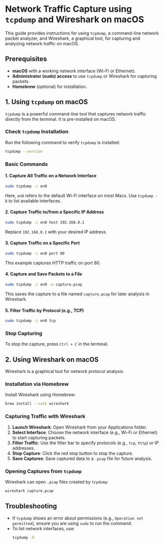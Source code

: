 # Network Traffic Capture using `tcpdump` and Wireshark on macOS

This guide provides instructions for using `tcpdump`, a command-line network packet analyzer, and Wireshark, a graphical tool, for capturing and analyzing network traffic on macOS.

## Prerequisites

- **macOS** with a working network interface (Wi-Fi or Ethernet).
- **Administrator (sudo) access** to use `tcpdump` or Wireshark for capturing packets.
- **Homebrew** (optional) for installation.

## 1. Using `tcpdump` on macOS

`tcpdump` is a powerful command-line tool that captures network traffic directly from the terminal. It is pre-installed on macOS.

### Check `tcpdump` Installation

Run the following command to verify `tcpdump` is installed:

```bash
tcpdump --version
```

### Basic Commands

#### 1. **Capture All Traffic on a Network Interface**

```bash
sudo tcpdump -i en0
```
Here, `en0` refers to the default Wi-Fi interface on most Macs. Use `tcpdump -D` to list available interfaces.

#### 2. **Capture Traffic to/from a Specific IP Address**

```bash
sudo tcpdump -i en0 host 192.168.0.1
```
Replace `192.168.0.1` with your desired IP address.

#### 3. **Capture Traffic on a Specific Port**

```bash
sudo tcpdump -i en0 port 80
```
This example captures HTTP traffic on port 80.

#### 4. **Capture and Save Packets to a File**

```bash
sudo tcpdump -i en0 -w capture.pcap
```
This saves the capture to a file named `capture.pcap` for later analysis in Wireshark.

#### 5. **Filter Traffic by Protocol (e.g., TCP)**

```bash
sudo tcpdump -i en0 tcp
```

### Stop Capturing

To stop the capture, press `Ctrl + C` in the terminal.

## 2. Using Wireshark on macOS

Wireshark is a graphical tool for network protocol analysis.

### Installation via Homebrew

Install Wireshark using Homebrew:

```bash
brew install --cask wireshark
```

### Capturing Traffic with Wireshark

1. **Launch Wireshark**: Open Wireshark from your Applications folder.
2. **Select Interface**: Choose the network interface (e.g., Wi-Fi or Ethernet) to start capturing packets.
3. **Filter Traffic**: Use the filter bar to specify protocols (e.g., `tcp`, `http`) or IP addresses.
4. **Stop Capture**: Click the red stop button to stop the capture.
5. **Save Captures**: Save captured data to a `.pcap` file for future analysis.

### Opening Captures from `tcpdump`

Wireshark can open `.pcap` files created by `tcpdump`:

```bash
wireshark capture.pcap
```

## Troubleshooting

- If `tcpdump` shows an error about permissions (e.g., `Operation not permitted`), ensure you are using `sudo` to run the command.
- To list network interfaces, use:
  ```bash
  tcpdump -D
  ```

